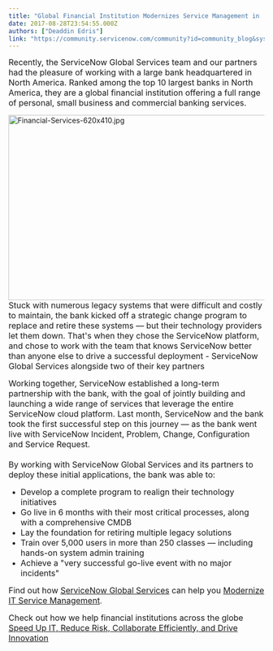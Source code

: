 ```yaml
---
title: "Global Financial Institution Modernizes Service Management in  Months"
date: 2017-08-28T23:54:55.000Z
authors: ["Deaddin Edris"]
link: "https://community.servicenow.com/community?id=community_blog&sys_id=fcecea65dbd0dbc01dcaf3231f961968"
---
```

<p><span style="font-size: 12pt;">Recently, the ServiceNow Global Services team and our partners had the pleasure of working with a large bank headquartered in North America. Ranked among the top 10 largest banks in North America, they are a global financial institution offering a full range of personal, small business and commercial banking services.</span></p><p class="p1"><img   alt="Financial-Services-620x410.jpg" class="image-1 jive-image" height="364" src="7d03ec4adb105f048c8ef4621f961977.iix" style="float: right; width: 551px; height: 364.371px;" width="551"/></p><p class="p1"><span style="font-size: 12pt;">Stuck with numerous legacy systems that were difficult and costly to maintain, the bank kicked off a strategic change program to replace and retire these systems — but their technology providers let them down. That's when they chose the ServiceNow platform, and chose to work with the team that knows ServiceNow better than anyone else to drive a successful deployment - ServiceNow Global Services alongside two of their key partners</span><br/><span style="font-size: 12pt;"> </span></p><p class="p1"></p><p class="p1"><span style="font-size: 12pt;">Working together, ServiceNow established a long-term partnership with the bank, with the goal of jointly building and launching a wide range of services that leverage the entire ServiceNow cloud platform. Last month, ServiceNow and the bank took the first successful step on this journey — as the bank went live with ServiceNow Incident, Problem, Change, Configuration and Service Request.</span><br/><span style="font-size: 12pt;">   </span><br/><span style="font-size: 12pt;"> By working with ServiceNow Global Services and its partners to deploy these </span><span style="font-size: 16px;">initial</span><span style="font-size: 12pt;"> applications, the bank was able to:</span></p><ul><li><span style="font-size: 12pt;">Develop a complete program to realign their technology initiatives<span class="Apple-converted-space"> </span></span></li><li><span style="font-size: 12pt;">Go live in 6 months with their most critical processes, along with a comprehensive CMDB</span></li><li><span style="font-size: 12pt;">Lay the foundation for retiring multiple legacy solutions<span class="Apple-converted-space"> </span></span></li><li><span style="font-size: 12pt;">Train over 5,000 users in more than 250 classes — including hands-on system admin training</span></li><li><span style="font-size: 12pt;">Achieve a "very successful go-live event with no major incidents"</span></li></ul><p></p><p><span style="font-size: 12pt;">Find out how </span><a title="ww.servicenow.com/services/overview.html" href="https://www.servicenow.com/services/overview.html" style="font-size: 12pt;">ServiceNow Global Services</a><span style="font-size: 12pt;"> can help you </span><a title="ww.servicenow.com/solutions/improve-it-service-delivery.html" href="https://www.servicenow.com/solutions/improve-it-service-delivery.html" style="font-size: 12pt;">Modernize IT Service Management</a>.<span style="font-size: 12pt;"> </span></p><p><span style="font-size: 12pt;">Check out how we help financial institutions across the globe <a title="ww.servicenow.com/solutions/industry/financial-services.html" href="https://www.servicenow.com/solutions/industry/financial-services.html">Speed Up IT, Reduce Risk, Collaborate Efficiently, and Drive Innovation</a></span></p>